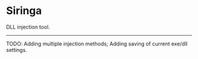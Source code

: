 Siringa
=======

DLL injection tool.

***
TODO:
Adding multiple injection methods;
Adding saving of current exe/dll settings.
